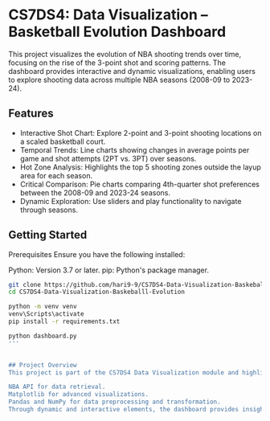 # CS7DS4: Data Visualization – Basketball Evolution Dashboard
This project visualizes the evolution of NBA shooting trends over time, focusing on the rise of the 3-point shot and scoring patterns. The dashboard provides interactive and dynamic visualizations, enabling users to explore shooting data across multiple NBA seasons (2008-09 to 2023-24).

## Features
 - Interactive Shot Chart: Explore 2-point and 3-point shooting locations on a scaled basketball court.
 - Temporal Trends: Line charts showing changes in average points per game and shot attempts (2PT vs. 3PT) over seasons.
 - Hot Zone Analysis: Highlights the top 5 shooting zones outside the layup area for each season.
 - Critical Comparison: Pie charts comparing 4th-quarter shot preferences between the 2008-09 and 2023-24 seasons.
 - Dynamic Exploration: Use sliders and play functionality to navigate through seasons.

## Getting Started
Prerequisites
Ensure you have the following installed:

Python: Version 3.7 or later.
pip: Python's package manager.
```bash
git clone https://github.com/hari9-9/CS7DS4-Data-Visualization-Baskeballl-Evolution.git
cd CS7DS4-Data-Visualization-Baskeballl-Evolution

python -m venv venv
venv\Scripts\activate
pip install -r requirements.txt

python dashboard.py
'''


## Project Overview
This project is part of the CS7DS4 Data Visualization module and highlights the power of visual analytics in understanding trends in basketball shooting strategies. It utilizes:

NBA API for data retrieval.
Matplotlib for advanced visualizations.
Pandas and NumPy for data preprocessing and transformation.
Through dynamic and interactive elements, the dashboard provides insights into the NBA's shifting shooting preferences and scoring dynamics.